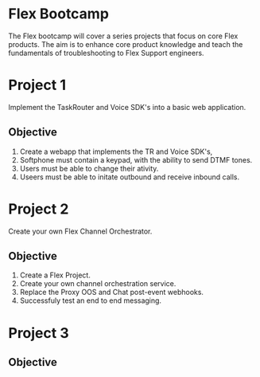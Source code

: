 # Flex Bootcamp
The Flex bootcamp will cover a series projects that focus on core Flex products. The aim is to enhance core product knowledge and teach the fundamentals of troubleshooting to Flex Support engineers. 

# Project 1
Implement the TaskRouter and Voice SDK's into a basic web application. 

## Objective
1. Create a webapp that implements the TR and Voice SDK's,
2. Softphone must contain a keypad, with the ability to send DTMF tones.
3. Users must be able to change their ativity.
4. Useers must be able to initate outbound and receive inbound calls.

# Project 2
Create your own Flex Channel Orchestrator.

## Objective
1. Create a Flex Project.
2. Create your own channel orchestration service.
3. Replace the Proxy OOS and Chat post-event webhooks.
4. Successfuly test an end to end messaging. 

# Project 3

## Objective

